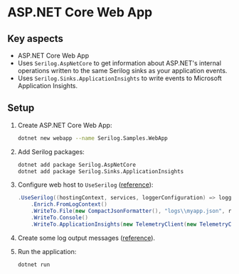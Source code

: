 # ASP.NET Core Web App

## Key aspects

* ASP.NET Core Web App
* Uses ```Serilog.AspNetCore``` to get information about ASP.NET's internal operations written to the same Serilog sinks as your application events.
* Uses ```Serilog.Sinks.ApplicationInsights``` to write events to Microsoft Application Insights.

## Setup

1. Create ASP.NET Core Web App:

    ```bash
    dotnet new webapp --name Serilog.Samples.WebApp
    ```

2. Add Serilog packages:

    ```bash
    dotnet add package Serilog.AspNetCore
    dotnet add package Serilog.Sinks.ApplicationInsights
    ```

3. Configure web host to ```UseSerilog``` ([reference](./Program.cs#L29-L33)):

    ```c#
    .UseSerilog((hostingContext, services, loggerConfiguration) => loggerConfiguration
        .Enrich.FromLogContext()
        .WriteTo.File(new CompactJsonFormatter(), "logs\\myapp.json", rollingInterval: RollingInterval.Day)
        .WriteTo.Console()
        .WriteTo.ApplicationInsights(new TelemetryClient(new TelemetryConfiguration("<ikey>")), new TraceTelemetryConverter()));
    ```

4. Create some log output messages ([reference](./Pages/Index.cshtml.cs#L22-L39)).

5. Run the application:

    ```bash
    dotnet run
    ```